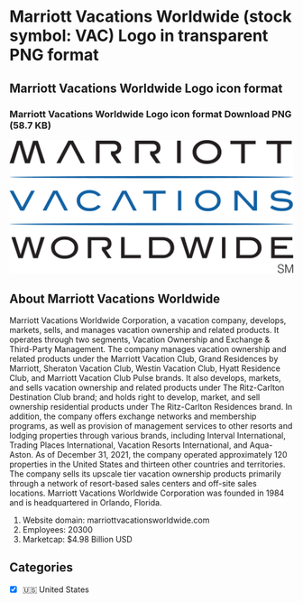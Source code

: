 # Marriott Vacations Worldwide (stock symbol: VAC) Logo in transparent PNG format

## Marriott Vacations Worldwide Logo icon format

### Marriott Vacations Worldwide Logo icon format Download PNG (58.7 KB)

![Marriott Vacations Worldwide Logo icon format Download PNG (58.7 KB)](/img/orig/VAC-806b7838.png)

## About Marriott Vacations Worldwide

Marriott Vacations Worldwide Corporation, a vacation company, develops, markets, sells, and manages vacation ownership and related products. It operates through two segments, Vacation Ownership and Exchange & Third-Party Management. The company manages vacation ownership and related products under the Marriott Vacation Club, Grand Residences by Marriott, Sheraton Vacation Club, Westin Vacation Club, Hyatt Residence Club, and Marriott Vacation Club Pulse brands. It also develops, markets, and sells vacation ownership and related products under The Ritz-Carlton Destination Club brand; and holds right to develop, market, and sell ownership residential products under The Ritz-Carlton Residences brand. In addition, the company offers exchange networks and membership programs, as well as provision of management services to other resorts and lodging properties through various brands, including Interval International, Trading Places International, Vacation Resorts International, and Aqua-Aston. As of December 31, 2021, the company operated approximately 120 properties in the United States and thirteen other countries and territories. The company sells its upscale tier vacation ownership products primarily through a network of resort-based sales centers and off-site sales locations. Marriott Vacations Worldwide Corporation was founded in 1984 and is headquartered in Orlando, Florida.

1. Website domain: marriottvacationsworldwide.com
2. Employees: 20300
3. Marketcap: $4.98 Billion USD


## Categories
- [x] 🇺🇸 United States
